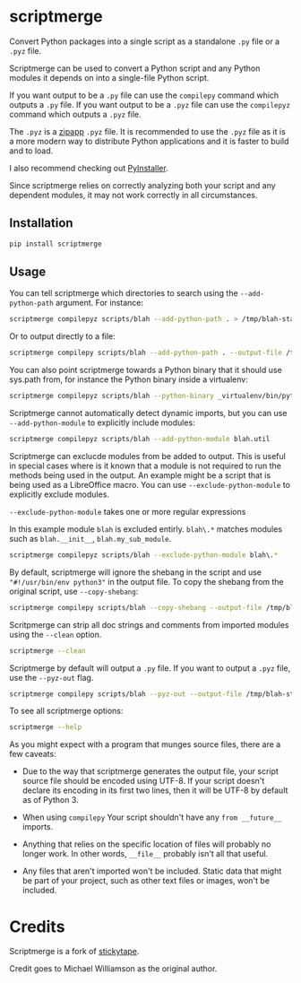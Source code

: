 # scriptmerge

Convert Python packages into a single script as a standalone `.py` file or a `.pyz` file.

Scriptmerge can be used to convert a Python script and any Python modules
it depends on into a single-file Python script.

If you want output to be a `.py` file can use the `compilepy` command which outputs a `.py` file.
If you want output to be a `.pyz` file can use the `compilepyz` command which outputs a `.pyz` file.

The `.pyz` is a [zipapp](https://docs.python.org/3/library/zipapp.html) `.pyz` file.
It is recommended to use the `.pyz` file as it is a more modern way to distribute Python applications and it is faster to build and to load.

I also recommend checking out [PyInstaller](http://www.pyinstaller.org/).

Since scriptmerge relies on correctly analyzing both your script and any dependent modules,
it may not work correctly in all circumstances.


## Installation

```sh
pip install scriptmerge
```

## Usage

You can tell scriptmerge which directories to search using the `--add-python-path` argument.
For instance:

```sh
scriptmerge compilepyz scripts/blah --add-python-path . > /tmp/blah-standalone
```

Or to output directly to a file:

```sh
scriptmerge compilepy scripts/blah --add-python-path . --output-file /tmp/blah-standalone
```

You can also point scriptmerge towards a Python binary that it should use
sys.path from, for instance the Python binary inside a virtualenv:

```sh
scriptmerge compilepyz scripts/blah --python-binary _virtualenv/bin/python --output-file /tmp/blah-standalone
```

Scriptmerge cannot automatically detect dynamic imports,
but you can use `--add-python-module` to explicitly include modules:

```sh
scriptmerge compilepyz scripts/blah --add-python-module blah.util
```

Scriptmerge can exclucde modules from be added to output.
This is useful in special cases where is it known that a module is not required to run the methods being used in the output.
An example might be a script that is being used as a LibreOffice macro.
You can use `--exclude-python-module` to explicitly exclude modules.

`--exclude-python-module` takes one or more regular expressions

In this example module `blah` is excluded entirly.
`blah\.*` matches modules such as `blah.__init__`, `blah.my_sub_module`.

```sh
scriptmerge compilepyz scripts/blah --exclude-python-module blah\.*
```

By default, scriptmerge will ignore the shebang in the script
and use `"#!/usr/bin/env python3"` in the output file.
To copy the shebang from the original script,
use `--copy-shebang`:

```sh
scriptmerge compilepy scripts/blah --copy-shebang --output-file /tmp/blah-standalone
```

Scritpmerge can strip all doc strings and comments from imported modules using the `--clean` option.

```sh
scriptmerge --clean
```

Scriptmerge by default will output a `.py` file. If you want to output a `.pyz` file, use the `--pyz-out` flag.

```sh
scriptmerge compilepy scripts/blah --pyz-out --output-file /tmp/blah-standalone.pyz
```

To see all scriptmerge options:

```sh
scriptmerge --help
```

As you might expect with a program that munges source files, there are a
few caveats:

* Due to the way that scriptmerge generates the output file, your script
  source file should be encoded using UTF-8. If your script doesn't declare
  its encoding in its first two lines, then it will be UTF-8 by default
  as of Python 3.

* When using `compilepy` Your script shouldn't have any ``from __future__`` imports.

* Anything that relies on the specific location of files will probably
  no longer work. In other words, ``__file__`` probably isn't all that
  useful.

* Any files that aren't imported won't be included. Static data that
  might be part of your project, such as other text files or images,
  won't be included.

# Credits

Scriptmerge is a fork of [stickytape](https://pypi.org/project/stickytape/).

Credit goes to Michael Williamson as the original author.
